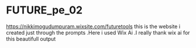 # FUTURE_pe_02
https://nikkimogudumpuram.wixsite.com/futuretools 
this is the website i created just through the prompts .Here i used Wix Ai .I really thank wix ai for this beautifull output 
